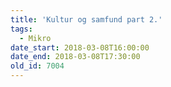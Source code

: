 ```yaml
---
title: 'Kultur og samfund part 2.'
tags:
  - Mikro
date_start: 2018-03-08T16:00:00
date_end: 2018-03-08T17:30:00
old_id: 7004
---
```

